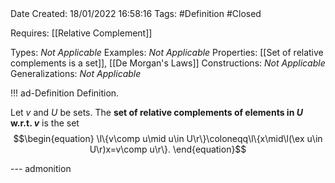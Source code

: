 <br />
<br />

Date Created: 18/01/2022 16:58:16
Tags: #Definition #Closed

Requires: [[Relative Complement]]

Types: _Not Applicable_
Examples: _Not Applicable_ 
Properties: [[Set of relative complements is a set]], [[De Morgan's Laws]]
Constructions: _Not Applicable_
Generalizations: _Not Applicable_

!!! ad-Definition Definition.

Let $v$ and $U$ be sets. The **set of relative complements of elements in $U$ w.r.t. $v$** is the set
$$\begin{equation}
    \l\{v\comp u\mid u\in U\r\}\coloneqq\l\{x\mid\l(\ex u\in U\r)x=v\comp u\r\}.
\end{equation}$$

--- admonition
